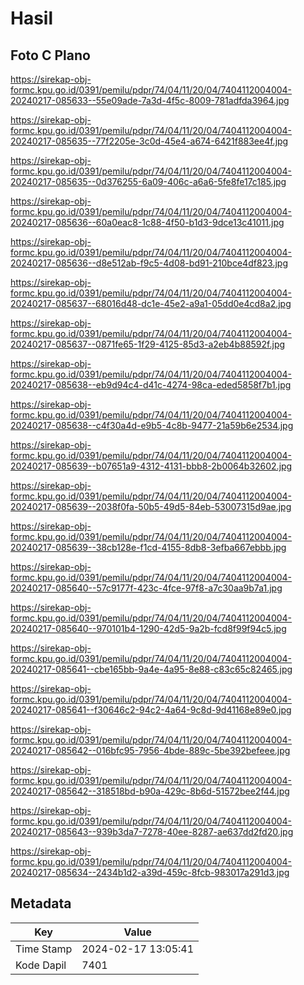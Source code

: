 # Hasil

## Foto C Plano

https://sirekap-obj-formc.kpu.go.id/0391/pemilu/pdpr/74/04/11/20/04/7404112004004-20240217-085633--55e09ade-7a3d-4f5c-8009-781adfda3964.jpg

https://sirekap-obj-formc.kpu.go.id/0391/pemilu/pdpr/74/04/11/20/04/7404112004004-20240217-085635--77f2205e-3c0d-45e4-a674-6421f883ee4f.jpg

https://sirekap-obj-formc.kpu.go.id/0391/pemilu/pdpr/74/04/11/20/04/7404112004004-20240217-085635--0d376255-6a09-406c-a6a6-5fe8fe17c185.jpg

https://sirekap-obj-formc.kpu.go.id/0391/pemilu/pdpr/74/04/11/20/04/7404112004004-20240217-085636--60a0eac8-1c88-4f50-b1d3-9dce13c41011.jpg

https://sirekap-obj-formc.kpu.go.id/0391/pemilu/pdpr/74/04/11/20/04/7404112004004-20240217-085636--d8e512ab-f9c5-4d08-bd91-210bce4df823.jpg

https://sirekap-obj-formc.kpu.go.id/0391/pemilu/pdpr/74/04/11/20/04/7404112004004-20240217-085637--68016d48-dc1e-45e2-a9a1-05dd0e4cd8a2.jpg

https://sirekap-obj-formc.kpu.go.id/0391/pemilu/pdpr/74/04/11/20/04/7404112004004-20240217-085637--0871fe65-1f29-4125-85d3-a2eb4b88592f.jpg

https://sirekap-obj-formc.kpu.go.id/0391/pemilu/pdpr/74/04/11/20/04/7404112004004-20240217-085638--eb9d94c4-d41c-4274-98ca-eded5858f7b1.jpg

https://sirekap-obj-formc.kpu.go.id/0391/pemilu/pdpr/74/04/11/20/04/7404112004004-20240217-085638--c4f30a4d-e9b5-4c8b-9477-21a59b6e2534.jpg

https://sirekap-obj-formc.kpu.go.id/0391/pemilu/pdpr/74/04/11/20/04/7404112004004-20240217-085639--b07651a9-4312-4131-bbb8-2b0064b32602.jpg

https://sirekap-obj-formc.kpu.go.id/0391/pemilu/pdpr/74/04/11/20/04/7404112004004-20240217-085639--2038f0fa-50b5-49d5-84eb-53007315d9ae.jpg

https://sirekap-obj-formc.kpu.go.id/0391/pemilu/pdpr/74/04/11/20/04/7404112004004-20240217-085639--38cb128e-f1cd-4155-8db8-3efba667ebbb.jpg

https://sirekap-obj-formc.kpu.go.id/0391/pemilu/pdpr/74/04/11/20/04/7404112004004-20240217-085640--57c9177f-423c-4fce-97f8-a7c30aa9b7a1.jpg

https://sirekap-obj-formc.kpu.go.id/0391/pemilu/pdpr/74/04/11/20/04/7404112004004-20240217-085640--970101b4-1290-42d5-9a2b-fcd8f99f94c5.jpg

https://sirekap-obj-formc.kpu.go.id/0391/pemilu/pdpr/74/04/11/20/04/7404112004004-20240217-085641--cbe165bb-9a4e-4a95-8e88-c83c65c82465.jpg

https://sirekap-obj-formc.kpu.go.id/0391/pemilu/pdpr/74/04/11/20/04/7404112004004-20240217-085641--f30646c2-94c2-4a64-9c8d-9d41168e89e0.jpg

https://sirekap-obj-formc.kpu.go.id/0391/pemilu/pdpr/74/04/11/20/04/7404112004004-20240217-085642--016bfc95-7956-4bde-889c-5be392befeee.jpg

https://sirekap-obj-formc.kpu.go.id/0391/pemilu/pdpr/74/04/11/20/04/7404112004004-20240217-085642--318518bd-b90a-429c-8b6d-51572bee2f44.jpg

https://sirekap-obj-formc.kpu.go.id/0391/pemilu/pdpr/74/04/11/20/04/7404112004004-20240217-085643--939b3da7-7278-40ee-8287-ae637dd2fd20.jpg

https://sirekap-obj-formc.kpu.go.id/0391/pemilu/pdpr/74/04/11/20/04/7404112004004-20240217-085634--2434b1d2-a39d-459c-8fcb-983017a291d3.jpg


## Metadata

| Key        | Value               |
| ---------- | ------------------- |
| Time Stamp | 2024-02-17 13:05:41 |
| Kode Dapil | 7401                |



